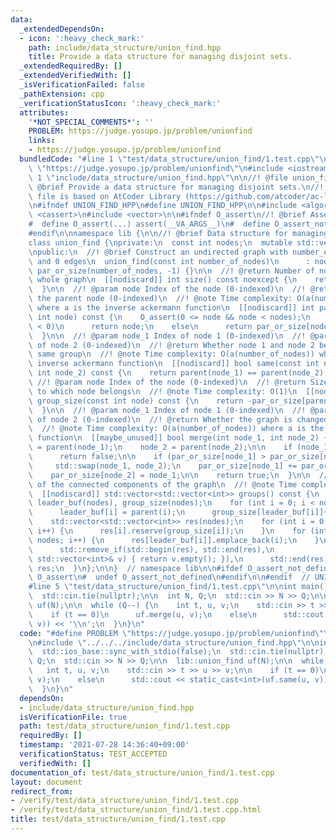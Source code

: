 ```yaml
---
data:
  _extendedDependsOn:
  - icon: ':heavy_check_mark:'
    path: include/data_structure/union_find.hpp
    title: Provide a data structure for managing disjoint sets.
  _extendedRequiredBy: []
  _extendedVerifiedWith: []
  _isVerificationFailed: false
  _pathExtension: cpp
  _verificationStatusIcon: ':heavy_check_mark:'
  attributes:
    '*NOT_SPECIAL_COMMENTS*': ''
    PROBLEM: https://judge.yosupo.jp/problem/unionfind
    links:
    - https://judge.yosupo.jp/problem/unionfind
  bundledCode: "#line 1 \"test/data_structure/union_find/1.test.cpp\"\n#define PROBLEM\
    \ \"https://judge.yosupo.jp/problem/unionfind\"\n#include <iostream>\n\n#line\
    \ 1 \"include/data_structure/union_find.hpp\"\n\n//! @file union_find.hpp\n//!\
    \ @brief Provide a data structure for managing disjoint sets.\n//! @note This\
    \ file is based on AtCoder Library (https://github.com/atcoder/ac-library/blob/master/atcoder/dsu.hpp)\n\
    \n#ifndef UNION_FIND_HPP\n#define UNION_FIND_HPP\n\n#include <algorithm>\n#include\
    \ <cassert>\n#include <vector>\n\n#ifndef O_assert\n//! @brief Assert macro\n\
    #  define O_assert(...) assert(__VA_ARGS__)\n#  define O_assert_not_defined\n\
    #endif\n\nnamespace lib {\n\n//! @brief Data structure for managing disjoint sets\n\
    class union_find {\nprivate:\n  const int nodes;\n  mutable std::vector<int> par_or_size;\n\
    \npublic:\n  //! @brief Construct an undirected graph with number_of_nodes nodes\
    \ and 0 edges\n  union_find(const int number_of_nodes)\n      : nodes(number_of_nodes),\
    \ par_or_size(number_of_nodes, -1) {}\n\n  //! @return Number of nodes in the\
    \ whole graph\n  [[nodiscard]] int size() const noexcept {\n    return nodes;\n\
    \  }\n\n  //! @param node Index of the node (0-indexed)\n  //! @return Index of\
    \ the parent node (0-indexed)\n  //! @note Time complexity: O(a(number_of_nodes))\
    \ where a is the inverse ackermann function\n  [[nodiscard]] int parent(const\
    \ int node) const {\n    O_assert(0 <= node && node < nodes);\n    if (par_or_size[node]\
    \ < 0)\n      return node;\n    else\n      return par_or_size[node] = parent(par_or_size[node]);\n\
    \  }\n\n  //! @param node_1 Index of node 1 (0-indexed)\n  //! @param node_2 Index\
    \ of node 2 (0-indexed)\n  //! @return Whether node 1 and node 2 belong to the\
    \ same group\n  //! @note Time complexity: O(a(number_of_nodes)) where a is the\
    \ inverse ackermann function\n  [[nodiscard]] bool same(const int node_1, const\
    \ int node_2) const {\n    return parent(node_1) == parent(node_2);\n  }\n\n \
    \ //! @param node Index of the node (0-indexed)\n  //! @return Size of the group\
    \ to which node belongs\n  //! @note Time complexity: O(1)\n  [[nodiscard]] int\
    \ group_size(const int node) const {\n    return -par_or_size[parent(node)];\n\
    \  }\n\n  //! @param node_1 Index of node 1 (0-indexed)\n  //! @param node_2 Index\
    \ of node 2 (0-indexed)\n  //! @return Whether the graph is changed by the operation\n\
    \  //! @note Time complexity: O(a(number_of_nodes)) where a is the inverse ackermann\
    \ function\n  [[maybe_unused]] bool merge(int node_1, int node_2) {\n    node_1\
    \ = parent(node_1);\n    node_2 = parent(node_2);\n\n    if (node_1 == node_2)\n\
    \      return false;\n\n    if (par_or_size[node_1] > par_or_size[node_2])\n \
    \     std::swap(node_1, node_2);\n    par_or_size[node_1] += par_or_size[node_2];\n\
    \    par_or_size[node_2] = node_1;\n\n    return true;\n  }\n\n  //! @return Vector\
    \ of the connected components of the graph\n  //! @note Time complexity: O(number_of_nodes)\n\
    \  [[nodiscard]] std::vector<std::vector<int>> groups() const {\n    std::vector<int>\
    \ leader_buf(nodes), group_size(nodes);\n    for (int i = 0; i < nodes; i++) {\n\
    \      leader_buf[i] = parent(i);\n      group_size[leader_buf[i]]++;\n    }\n\
    \    std::vector<std::vector<int>> res(nodes);\n    for (int i = 0; i < nodes;\
    \ i++) {\n      res[i].reserve(group_size[i]);\n    }\n    for (int i = 0; i <\
    \ nodes; i++) {\n      res[leader_buf[i]].emplace_back(i);\n    }\n    res.erase(\n\
    \      std::remove_if(std::begin(res), std::end(res),\n                     [&](const\
    \ std::vector<int>& v) { return v.empty(); }),\n      std::end(res));\n    return\
    \ res;\n  }\n};\n\n}  // namespace lib\n\n#ifdef O_assert_not_defined\n#  undef\
    \ O_assert\n#  undef O_assert_not_defined\n#endif\n\n#endif  // UNION_FIND_HPP\n\
    #line 5 \"test/data_structure/union_find/1.test.cpp\"\n\nint main() {\n  std::ios_base::sync_with_stdio(false);\n\
    \  std::cin.tie(nullptr);\n\n  int N, Q;\n  std::cin >> N >> Q;\n\n  lib::union_find\
    \ uf(N);\n\n  while (Q--) {\n    int t, u, v;\n    std::cin >> t >> u >> v;\n\n\
    \    if (t == 0)\n      uf.merge(u, v);\n    else\n      std::cout << static_cast<int>(uf.same(u,\
    \ v)) << '\\n';\n  }\n}\n"
  code: "#define PROBLEM \"https://judge.yosupo.jp/problem/unionfind\"\n#include <iostream>\n\
    \n#include \"../../../include/data_structure/union_find.hpp\"\n\nint main() {\n\
    \  std::ios_base::sync_with_stdio(false);\n  std::cin.tie(nullptr);\n\n  int N,\
    \ Q;\n  std::cin >> N >> Q;\n\n  lib::union_find uf(N);\n\n  while (Q--) {\n \
    \   int t, u, v;\n    std::cin >> t >> u >> v;\n\n    if (t == 0)\n      uf.merge(u,\
    \ v);\n    else\n      std::cout << static_cast<int>(uf.same(u, v)) << '\\n';\n\
    \  }\n}\n"
  dependsOn:
  - include/data_structure/union_find.hpp
  isVerificationFile: true
  path: test/data_structure/union_find/1.test.cpp
  requiredBy: []
  timestamp: '2021-07-28 14:36:40+09:00'
  verificationStatus: TEST_ACCEPTED
  verifiedWith: []
documentation_of: test/data_structure/union_find/1.test.cpp
layout: document
redirect_from:
- /verify/test/data_structure/union_find/1.test.cpp
- /verify/test/data_structure/union_find/1.test.cpp.html
title: test/data_structure/union_find/1.test.cpp
---
```

